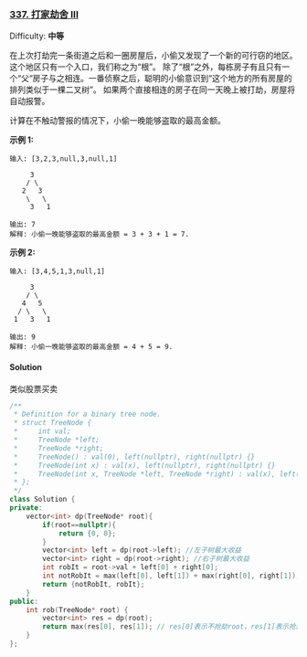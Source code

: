 ### [337\. 打家劫舍 III](https://leetcode-cn.com/problems/house-robber-iii/)

Difficulty: **中等**


在上次打劫完一条街道之后和一圈房屋后，小偷又发现了一个新的可行窃的地区。这个地区只有一个入口，我们称之为“根”。 除了“根”之外，每栋房子有且只有一个“父“房子与之相连。一番侦察之后，聪明的小偷意识到“这个地方的所有房屋的排列类似于一棵二叉树”。 如果两个直接相连的房子在同一天晚上被打劫，房屋将自动报警。

计算在不触动警报的情况下，小偷一晚能够盗取的最高金额。

**示例 1:**

```
输入: [3,2,3,null,3,null,1]

     3
    / \
   2   3
    \   \ 
     3   1

输出: 7 
解释: 小偷一晚能够盗取的最高金额 = 3 + 3 + 1 = 7.
```

**示例 2:**

```
输入: [3,4,5,1,3,null,1]

     3
    / \
   4   5
  / \   \ 
 1   3   1

输出: 9
解释: 小偷一晚能够盗取的最高金额 = 4 + 5 = 9.
```


#### Solution

类似股票买卖

```cpp
​/**
 * Definition for a binary tree node.
 * struct TreeNode {
 *     int val;
 *     TreeNode *left;
 *     TreeNode *right;
 *     TreeNode() : val(0), left(nullptr), right(nullptr) {}
 *     TreeNode(int x) : val(x), left(nullptr), right(nullptr) {}
 *     TreeNode(int x, TreeNode *left, TreeNode *right) : val(x), left(left), right(right) {}
 * };
 */
class Solution {
private:
    vector<int> dp(TreeNode* root){
        if(root==nullptr){
            return {0, 0};
        }
        vector<int> left = dp(root->left); //左子树最大收益
        vector<int> right = dp(root->right); //右子树最大收益
        int robIt = root->val + left[0] + right[0];
        int notRobIt = max(left[0], left[1]) + max(right[0], right[1]);
        return {notRobIt, robIt};
    }
public:
    int rob(TreeNode* root) {
        vector<int> res = dp(root);
        return max(res[0], res[1]); // res[0]表示不抢劫root，res[1]表示抢劫root
    }
};
```